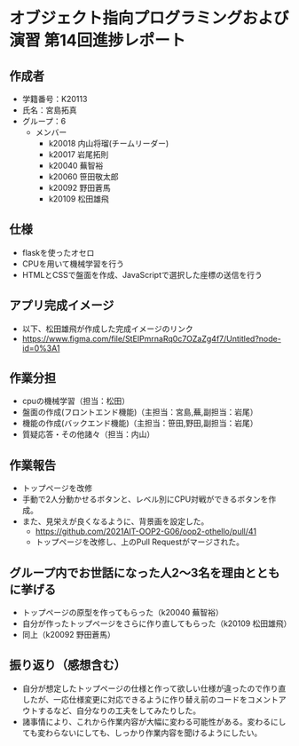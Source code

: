 # オブジェクト指向プログラミングおよび演習 第14回進捗レポート

## 作成者
- 学籍番号：K20113
- 氏名：宮島拓真
- グループ：6
    - メンバー
        - k20018 内山将瑠(チームリーダー)
        - k20017 岩尾拓則
        - k20040 蕪智裕
        - k20060 笹田敬太郎
        - k20092 野田蒼馬
        - k20109 松田雄飛

## 仕様
- flaskを使ったオセロ
- CPUを用いて機械学習を行う
- HTMLとCSSで盤面を作成、JavaScriptで選択した座標の送信を行う

## アプリ完成イメージ
- 以下、松田雄飛が作成した完成イメージのリンク
- https://www.figma.com/file/StEIPmrnaRq0c7OZaZg4f7/Untitled?node-id=0%3A1

## 作業分担
- cpuの機械学習（担当：松田）
- 盤面の作成(フロントエンド機能)（主担当：宮島,蕪,副担当：岩尾）
- 機能の作成(バックエンド機能)（主担当：笹田,野田,副担当：岩尾）
- 質疑応答・その他諸々（担当：内山）

## 作業報告
- トップページを改修
- 手動で2人分動かせるボタンと、レベル別にCPU対戦ができるボタンを作成。
- また、見栄えが良くなるように、背景画を設定した。
    - https://github.com/2021AIT-OOP2-G06/oop2-othello/pull/41
    - トップページを改修し、上のPull Requestがマージされた。

## グループ内でお世話になった人2〜3名を理由とともに挙げる
- トップページの原型を作ってもらった（k20040 蕪智裕）
- 自分が作ったトップページをさらに作り直してもらった（k20109 松田雄飛）
- 同上（k20092 野田蒼馬）

## 振り返り（感想含む）
- 自分が想定したトップページの仕様と作って欲しい仕様が違ったので作り直したが、一応仕様変更に対応できるように作り替え前のコードをコメントアウトするなど、自分なりの工夫をしてみたりした。
- 諸事情により、これから作業内容が大幅に変わる可能性がある。変わるにしても変わらないにしても、しっかり作業内容を聞けるようにしたい。